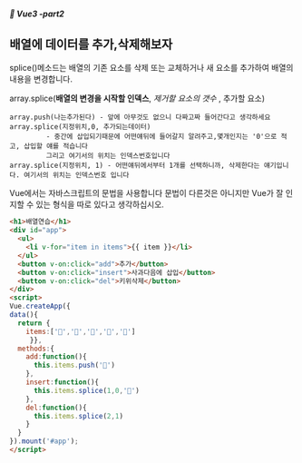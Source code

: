 ##### :cactus: Vue3 -part2

## 배열에 데이터를 추가,삭제해보자
splice()메소드는 배열의 기존 요소를 삭제 또는 교체하거나 새 요소를 추가하여 배열의 내용을 변경합니다.

array.splice(<b>배열의 변경을 시작할 인덱스</b>, _제거할 요소의 갯수_ , 추가할 요소)

```
array.push(나는추가된다) - 앞에 아무것도 없으니 다짜고짜 들어간다고 생각하세요
array.splice(지정위치,0, 추가되는데이터) 
         - 중간에 삽입되기때문에 어떤얘뒤에 들어갈지 알려주고,몇개인지는 '0'으로 적고, 삽입할 얘를 적습니다   
         그리고 여기서의 위치는 인덱스번호입니다
array.splice(지정위치, 1) - 어떤얘뒤에서부터 1개를 선택하니까, 삭제한다는 얘기입니다. 여기서의 위치는 인덱스번호 입니다
```
Vue에서는 자바스크립트의 문법을 사용합니다 문법이 다른것은 아니지만 Vue가 잘 인지할 수 있는 형식을 따로 있다고 생각하십시오.

```html
<h1>배열연습</h1>
<div id="app">
  <ul>
    <li v-for="item in items">{{ item }}</li>
  </ul>
  <button v-on:click="add">추가</button>
  <button v-on:click="insert">사과다음에 삽입</button>
  <button v-on:click="del">키위삭제</button>
</div>
<script>
Vue.createApp({
data(){
  return {
    items:['🍎','🍋','🥝','🍒','🥥']
     }},
  methods:{
    add:function(){
      this.items.push('🍓')
    },
    insert:function(){
      this.items.splice(1,0,'🍍')
    },
    del:function(){
      this.items.splice(2,1)
    }
  }
}).mount('#app');
</script>

```
